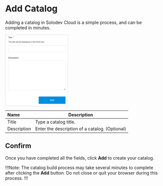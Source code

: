 # Add Catalog

Adding a catalog in Solodev Cloud is a simple process, and can be completed in minutes.

<img src="../../../images/addcatalog.jpg" alt="addcatalog" style="width: 40%; display: block"></a>


**Name** | **Description** 
:--- | ---
Title | Type a catalog title.
Description | Enter the description of a catalog. (Optional)


## Confirm

Once you have completed all the fields, click **Add** to create your catalog.

!!!Note:
The catalog build process may take several minutes to complete after clicking the **Add** button. Do not close or quit your browser during this process.
!!!
